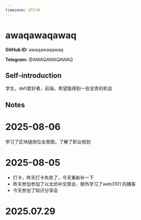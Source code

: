 ```yaml
---
timezone: UTC+8
---
```


# awaqawaqawaq

**GitHub ID:** awaqawaqawaq

**Telegram:** @AWAQAWAQAWAQ

## Self-introduction

学生，defi爱好者，前端，希望能得到一些宝贵的机会

## Notes

<!-- Content_START -->
# 2025-08-06

学习了区块链岗位全景图，了解了职业规划

# 2025-08-05

- 打卡，昨天打卡失败了，今天重新补一下
- 昨天参加参加了以太坊中文周会，额外学习了web3101 的播客
- 今天参加了知识分享会


# 2025.07.29


<!-- Content_END -->
